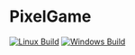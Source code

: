 # PixelGame

[![Linux Build](https://github.com/fklemme/PixelGame/workflows/Linux/badge.svg)](https://github.com/fklemme/PixelGame/actions?query=workflow%3ALinux)
[![Windows Build](https://github.com/fklemme/PixelGame/workflows/Windows/badge.svg)](https://github.com/fklemme/PixelGame/actions?query=workflow%3AWindows)
